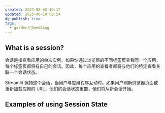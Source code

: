 ```yaml
---
created: 2024-08-02 16:17
updated: 2025-06-10 09:54
dg-publish: true
tags:
  - garden/🌱Seedling
---
```



## What is a session?

会话是指查看应用的单次实例。如果你通过浏览器的不同标签页查看同一个应用，每个标签页都将有自己的会话。因此，每个应用的查看者都将与他们的特定查看关联一个会话状态。

Streamlit 保持这个会话，当用户与应用程序互动时。如果用户刷新浏览器页面或重新加载应用的 URL，他们的会话状态重置，他们将从新会话开始。

## Examples of using Session State

